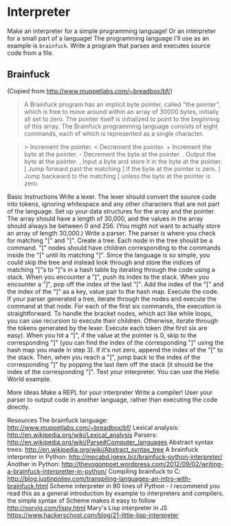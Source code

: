 # Interpreter

Make an interpreter for a simple programming language! Or an interpreter for a small part of a language! The programming language I'll use as an example is `brainfuck`.
Write a program that parses and executes source code from a file.

## Brainfuck
(Copied from http://www.muppetlabs.com/~breadbox/bf/)
> A Brainfuck program has an implicit byte pointer, called "the pointer", which is free to move around within an array of 30000 bytes, initially all set to zero. The pointer itself is initialized to point to the beginning of this array.
> The Brainfuck programming language consists of eight commands, each of which is represented as a single character.

>   \>         Increment the pointer.
    <         Decrement the pointer.
    +         Increment the byte at the pointer.
    -         Decrement the byte at the pointer.
    .         Output the byte at the pointer.
    ,         Input a byte and store it in the byte at the pointer.
    [         Jump forward past the matching ] if the byte at the pointer is zero.
    ]         Jump backward to the matching [ unless the byte at the pointer is zero.

Basic Instructions
Write a lexer. The lexer should convert the source code into tokens, ignoring whitespace and any other characters that are not part of the language.
Set up your data structures for the array and the pointer. The array should have a length of 30,000, and the values in the array should always be between 0 and 256. (You might not want to actually store an array of length 30,000.)
Write a parser. The parser is where you check for matching "[" and "]".
Create a tree.  Each node in the tree should be a command. "[" nodes should have children corresponding to the commands inside the "[" until its matching "]".
Since the language is so simple, you could skip the tree and instead look through and store the indices of matching "["s to "]"s in a hash table by iterating through the code using a stack. When you encounter a "[", push its index to the stack. When you encounter a "]", pop off the index of the last "[". Add the index of the "[" and the index of the "]" as a key, value pair to the hash map.
Execute the code.
If your parser generated a tree, iterate through the nodes and execute the command at that node. For each of the first six commands, the execution is straightforward. To handle the bracket nodes, which act like while loops, you can use recursion to execute their children.
Otherwise, iterate through the tokens generated by the lexer. Execute each token (the first six are easy). When you hit a "[", if the value at the pointer is 0, skip to the corresponding "]" (you can find the index of the corresponding "]" using the hash map you made in step 3). If it's not zero, append the index of the "[" to the stack. Then, when you reach a "]", jump back to the index of the corresponding "]" by popping the last item off the stack (it should be the index of the corresponding "]".
Test your interpreter. You can use the Hello World example.

More Ideas
Make a REPL for your interpreter
Write a compiler! User your parser to output code in another language, rather than executing the code directly.

Resources
The brainfuck language: http://www.muppetlabs.com/~breadbox/bf/
Lexical analysis: http://en.wikipedia.org/wiki/Lexical_analysis
Parsers: http://en.wikipedia.org/wiki/Parse#Computer_languages
Abstract syntax trees: http://en.wikipedia.org/wiki/Abstract_syntax_tree
A brainfuck interpreter in Python: http://mpcabd.igeex.biz/brainfuck-python-interpreter/
Another in Python: http://thevogonpoet.wordpress.com/2012/09/02/writing-a-brainfuck-interpretter-in-python/
Compiling brainfuck to C: http://blog.justinpoliey.com/transpiling-languages-an-intro-with-brainfuck.html
Scheme interpreter in 90 lines of Python - I recommend you read this as a general introduction by example to interpreters and compilers. the simple syntax of Scheme makes it easy to follow http://norvig.com/lispy.html
Mary's Lisp interpreter in JS https://www.hackerschool.com/blog/21-little-lisp-interpreter
